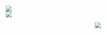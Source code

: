 <p align="center" 
  <a href="https://github.com/minji-o-j">
      <img src="https://capsule-render.vercel.app/api?type=waving&color=timeGradient&height=240&section=header&text=𝐇𝐢, 𝐖𝐞𝐥𝐜𝐨𝐦𝐞 𝐭𝐨 Ankster'𝐬 𝐆𝐢𝐭𝐡𝐮𝐛!!%F0%9F%A5%B0&fontSize=36&animation=fadeIn&fontAlignY=36">
  </a>
  <br> 
  <a href="https://https://github.com/ElegantAnkster">
      <img src="https://hits.seeyoufarm.com/api/count/incr/badge.svg?url=https%3A%2F%2Fgithub.com%2Fminji-o-j&count_bg=%23000000&title_bg=%23555555&icon=github.svg&icon_color=%23E7E7E7&title=hits&edge_flat=true">
    </a>
</p>
<img align="right" src="https://github-readme-stats.vercel.app/api?username=ElegantAnkster&show_icons=true&hide_title=true" />
<!--
**ElegantAnkster/ElegantAnkster** is a ✨ _special_ ✨ repository because its `README.md` (this file) appears on your GitHub profile.

Here are some ideas to get you started:

- 🔭 I’m currently working on ...
- 🌱 I’m currently learning ...
- 👯 I’m looking to collaborate on ...
- 🤔 I’m looking for help with ...
- 💬 Ask me about ...
- 📫 How to reach me: ...
- 😄 Pronouns: ...
- ⚡ Fun fact: ...
-->
          
